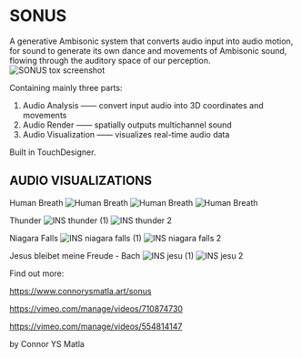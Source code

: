 # SONUS

A generative Ambisonic system that converts audio input into audio motion, for sound to generate its own dance and movements of Ambisonic sound, flowing through the auditory space of our perception.
![SONUS tox screenshot](https://user-images.githubusercontent.com/60975534/167286128-0f84a0bf-1979-4d66-bbc9-b3b48ed054d4.jpg)

Containing mainly three parts:
  1. Audio Analysis —— convert input audio into 3D coordinates and movements
  2. Audio Render —— spatially outputs multichannel sound
  3. Audio Visualization —— visualizes real-time audio data

Built in TouchDesigner. 


## AUDIO VISUALIZATIONS


Human Breath
![Human Breath](https://user-images.githubusercontent.com/60975534/168876371-9134cee9-d133-4082-b619-2d3d52452c41.png)
![Human Breath](https://user-images.githubusercontent.com/60975534/168873490-8f4709c2-922b-4350-8b68-139fab99dab6.png)
![Human Breath](https://user-images.githubusercontent.com/60975534/168875563-8cc86924-198b-446f-a3e4-7811980e1c05.png)


Thunder
![INS thunder (1)](https://user-images.githubusercontent.com/60975534/169583815-889a6b8b-0f4f-4162-8c24-476ac6583fe5.png)
![INS thunder 2](https://user-images.githubusercontent.com/60975534/169583818-998efd57-7448-453a-8a31-6a3a87de7418.png)


Niagara Falls
![INS niagara falls (1)](https://user-images.githubusercontent.com/60975534/169583741-7dd8ccf4-1003-45b6-8359-592218ac030e.png)
![INS niagara falls 2](https://user-images.githubusercontent.com/60975534/169583743-d142c013-5fc9-4043-9dfc-234629575c48.png)


Jesus bleibet meine Freude - Bach
![INS jesu (1)](https://user-images.githubusercontent.com/60975534/169581324-0824e0b8-e808-446e-9e1d-69c449e87474.png)
![INS jesu 2](https://user-images.githubusercontent.com/60975534/169581326-f2d117c4-87c1-43f6-9a37-8dc3ca3b7775.png)


Find out more:

https://www.connorysmatla.art/sonus

https://vimeo.com/manage/videos/710874730

https://vimeo.com/manage/videos/554814147

by Connor YS Matla

